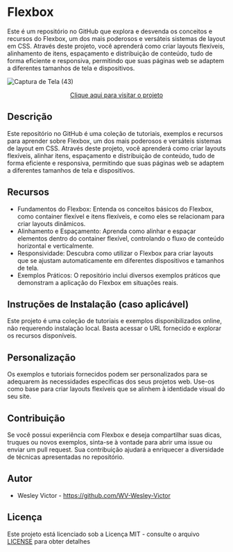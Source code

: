 # Flexbox
 Este é um repositório no GitHub que explora e desvenda os conceitos e recursos do Flexbox, um dos mais poderosos e versáteis sistemas de layout em CSS. Através deste projeto, você aprenderá como criar layouts flexíveis, alinhamento de itens, espaçamento e distribuição de conteúdo, tudo de forma eficiente e responsiva, permitindo que suas páginas web se adaptem a diferentes tamanhos de tela e dispositivos.

![Captura de Tela (43)](https://github.com/WV-Wesley-Victor/Flexbox/assets/137107062/764377ab-abc6-450e-aa6b-58a5d97d6523)
<p align="center">
  <a href="https://wv-wesley-victor.github.io/Flexbox/" target="_blank">Clique aqui para visitar o projeto</a>
</p>

## Descrição
Este repositório no GitHub é uma coleção de tutoriais, exemplos e recursos para aprender sobre Flexbox, um dos mais poderosos e versáteis sistemas de layout em CSS. Através deste projeto, você aprenderá como criar layouts flexíveis, alinhar itens, espaçamento e distribuição de conteúdo, tudo de forma eficiente e responsiva, permitindo que suas páginas web se adaptem a diferentes tamanhos de tela e dispositivos.

## Recursos
* Fundamentos do Flexbox: Entenda os conceitos básicos do Flexbox, como container flexível e itens flexíveis, e como eles se relacionam para criar layouts dinâmicos.
* Alinhamento e Espaçamento: Aprenda como alinhar e espaçar elementos dentro do container flexível, controlando o fluxo de conteúdo horizontal e verticalmente.
* Responsividade: Descubra como utilizar o Flexbox para criar layouts que se ajustam automaticamente em diferentes dispositivos e tamanhos de tela.
* Exemplos Práticos: O repositório inclui diversos exemplos práticos que demonstram a aplicação do Flexbox em situações reais.

## Instruções de Instalação (caso aplicável)
Este projeto é uma coleção de tutoriais e exemplos disponibilizados online, não requerendo instalação local. Basta acessar o URL fornecido e explorar os recursos disponíveis.

## Personalização
Os exemplos e tutoriais fornecidos podem ser personalizados para se adequarem às necessidades específicas dos seus projetos web. Use-os como base para criar layouts flexíveis que se alinhem à identidade visual do seu site.

## Contribuição
Se você possui experiência com Flexbox e deseja compartilhar suas dicas, truques ou novos exemplos, sinta-se à vontade para abrir uma issue ou enviar um pull request. Sua contribuição ajudará a enriquecer a diversidade de técnicas apresentadas no repositório.

## Autor
* Wesley Victor - https://github.com/WV-Wesley-Victor

## Licença
Este projeto está licenciado sob a Licença MIT - consulte o arquivo [LICENSE](LICENSE)  para obter detalhes
